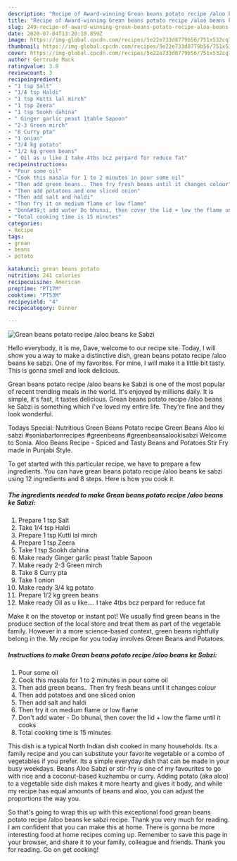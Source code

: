 ```yaml
---
description: "Recipe of Award-winning Grean beans potato recipe /aloo beans ke Sabzi"
title: "Recipe of Award-winning Grean beans potato recipe /aloo beans ke Sabzi"
slug: 249-recipe-of-award-winning-grean-beans-potato-recipe-aloo-beans-ke-sabzi
date: 2020-07-04T13:20:10.859Z
image: https://img-global.cpcdn.com/recipes/5e22e733d8779b56/751x532cq70/grean-beans-potato-recipe-aloo-beans-ke-sabzi-recipe-main-photo.jpg
thumbnail: https://img-global.cpcdn.com/recipes/5e22e733d8779b56/751x532cq70/grean-beans-potato-recipe-aloo-beans-ke-sabzi-recipe-main-photo.jpg
cover: https://img-global.cpcdn.com/recipes/5e22e733d8779b56/751x532cq70/grean-beans-potato-recipe-aloo-beans-ke-sabzi-recipe-main-photo.jpg
author: Gertrude Mack
ratingvalue: 3.8
reviewcount: 3
recipeingredient:
- "1 tsp Salt"
- "1/4 tsp Haldi"
- "1 tsp Kutti lal mirch"
- "1 tsp Zeera"
- "1 tsp Sookh dahina"
- " Ginger garlic peast 1table Sapoon"
- "2-3 Green mirch"
- "8 Curry pta"
- "1 onion"
- "3/4 kg potato"
- "1/2 kg green beans"
- " Oil as u like I take 4tbs bcz perpard for reduce fat"
recipeinstructions:
- "Pour some oil"
- "Cook this masala for 1 to 2 minutes in pour some oil"
- "Then add green beans.. Then fry fresh beans until it changes colour"
- "Then add potatoes and one sliced onion"
- "Then add salt and haldi"
- "Then fry it on medium flame or low flame"
- "Don&#39;t add water Do bhunai, then cover the lid + low the flame until it cooks"
- "Total cooking time is 15 minutes"
categories:
- Recipe
tags:
- grean
- beans
- potato

katakunci: grean beans potato 
nutrition: 241 calories
recipecuisine: American
preptime: "PT17M"
cooktime: "PT53M"
recipeyield: "4"
recipecategory: Dinner

---
```



![Grean beans potato recipe /aloo beans ke Sabzi](https://img-global.cpcdn.com/recipes/5e22e733d8779b56/751x532cq70/grean-beans-potato-recipe-aloo-beans-ke-sabzi-recipe-main-photo.jpg)

Hello everybody, it is me, Dave, welcome to our recipe site. Today, I will show you a way to make a distinctive dish, grean beans potato recipe /aloo beans ke sabzi. One of my favorites. For mine, I will make it a little bit tasty. This is gonna smell and look delicious.

Grean beans potato recipe /aloo beans ke Sabzi is one of the most popular of recent trending meals in the world. It's enjoyed by millions daily. It is simple, it's fast, it tastes delicious. Grean beans potato recipe /aloo beans ke Sabzi is something which I've loved my entire life. They're fine and they look wonderful.

Todays Special: Nutritious Green Beans Potato recipe Green Beans Aloo ki sabzi #soniabartonrecipes #greenbeans #greenbeansalookisabzi Welcome to Sonia. Aloo Beans Recipe - Spiced and Tasty Beans and Potatoes Stir Fry made in Punjabi Style.


To get started with this particular recipe, we have to prepare a few ingredients. You can have grean beans potato recipe /aloo beans ke sabzi using 12 ingredients and 8 steps. Here is how you cook it.

<!--inarticleads1-->

##### The ingredients needed to make Grean beans potato recipe /aloo beans ke Sabzi:

1. Prepare 1 tsp Salt
1. Take 1/4 tsp Haldi
1. Prepare 1 tsp Kutti lal mirch
1. Prepare 1 tsp Zeera
1. Take 1 tsp Sookh dahina
1. Make ready  Ginger garlic peast 1table Sapoon
1. Make ready 2-3 Green mirch
1. Take 8 Curry pta
1. Take 1 onion
1. Make ready 3/4 kg potato
1. Prepare 1/2 kg green beans
1. Make ready  Oil as u like.... I take 4tbs bcz perpard for reduce fat


Make it on the stovetop or instant pot! We usually find green beans in the produce section of the local store and treat them as part of the vegetable family. However in a more science-based context, green beans rightfully belong in the. My recipe for you today involves Green Beans and Potatoes. 

<!--inarticleads2-->

##### Instructions to make Grean beans potato recipe /aloo beans ke Sabzi:

1. Pour some oil
1. Cook this masala for 1 to 2 minutes in pour some oil
1. Then add green beans.. Then fry fresh beans until it changes colour
1. Then add potatoes and one sliced onion
1. Then add salt and haldi
1. Then fry it on medium flame or low flame
1. Don&#39;t add water - Do bhunai, then cover the lid + low the flame until it cooks
1. Total cooking time is 15 minutes


This dish is a typical North Indian dish cooked in many households. Its a family recipe and you can substitute your favorite vegetable or a combo of vegetables if you prefer. Its a simple everyday dish that can be made in your busy weekdays. Beans Aloo Sabzi or stir-fry is one of my favourites to go with rice and a coconut-based kuzhambu or curry. Adding potato (aka aloo) to a vegetable side dish makes it more hearty and gives it body, and while my recipe has equal amounts of beans and aloo, you can adjust the proportions the way you. 

So that's going to wrap this up with this exceptional food grean beans potato recipe /aloo beans ke sabzi recipe. Thank you very much for reading. I am confident that you can make this at home. There is gonna be more interesting food at home recipes coming up. Remember to save this page in your browser, and share it to your family, colleague and friends. Thank you for reading. Go on get cooking!
